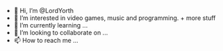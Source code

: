 - 👋 Hi, I’m @LordYorth
- 👀 I’m interested in video games, music and programming. + more stuff
- 🌱 I’m currently learning ...
- 💞️ I’m looking to collaborate on ...
- 📫 How to reach me ...

<!---
LordYorth/LordYorth is a ✨ special ✨ repository because its `README.md` (this file) appears on your GitHub profile.
You can click the Preview link to take a look at your changes.
--->
